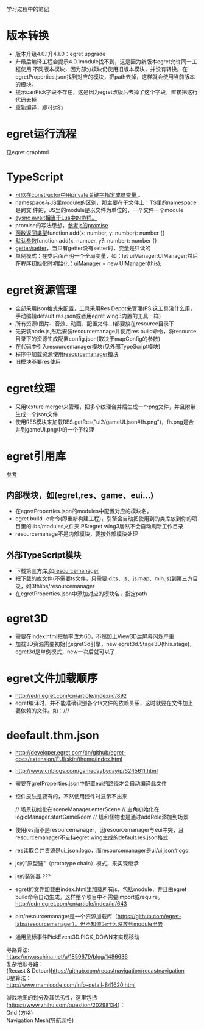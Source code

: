 学习过程中的笔记

# 版本转换
* 版本升级4.0.1升4.1.0：egret upgrade
* 升级后编译工程会提示4.0.1module找不到，这是因为新版本egret允许同一工程使用
  不同版本模块，因为部分模块仍使用旧版本模块，并没有转换。在egretProperties.json找到对应的模块，把path去掉，这样就会使用当前版本的模块。
* 提示canPick字段不存在，这是因为egret改版后去掉了这个字段，直接把这行代码去掉
* 重新编译，即可运行

# egret运行流程
见egret.graphtml

# TypeScript
* [可以在constructor中用private关键字指定成员变量
  ](https://www.stevefenton.co.uk/2013/04/stop-manually-assigning-typescript-constructor-parameters/)。
* [namespace与JS里module的区别](http://www.idom.me/articles/838.html)，那主要在于文件上：TS里的namespace是跨文
  件的，JS里的module是以文件为单位的，一个文件一个module
* [aysnc await相当于Lua中的协程。](https://basarat.gitbooks.io/typescript/content/docs/async-await.html)
* promise的写法思想，[参考js的promise](http://javascript.ruanyifeng.com/advanced/promise.html)
* [函数返回类型](https://www.typescriptlang.org/docs/handbook/functions.html)function add(x: number, y: number): number {}
* [默认参数](https://www.typescriptlang.org/docs/handbook/functions.html)function add(x: number, y?: number): number {}
* [getter/setter](http://www.typescriptlang.org/docs/handbook/classes.html)，当只有getter没有setter时，变量是只读的
* 单例模式：在类后面声明一个全局变量，如：let uiManager:UIManager;然后在程序初始化时初始化：uiManager = new UIManager(this);

# egret资源管理
* 全部采用json格式来配置，工具采用Res Depot来管理(PS:这工具没什么用，手动编辑default.res.json或者用egret wing3内置的工具一样)
* 所有资源(图片、音效、动画、配置文件...)都要放在resource目录下
* 先安装node.js,然后安装resourcemanage并使用res build命令，将resource目录下的资源生成配置config.json(取决于mapConfig的参数)
* 在代码中引入resourcemanager模块(见外部TypeScript模块)
* 程序中加载资源使用[resourcemanager模块](http://developer.egret.com/cn/doc/index/extension/RES/newres/index.html)
* 旧模块不要res使用

# egret纹理
* 采用texture merger来管理，把多个纹理合并后生成一个png文件，并且附带生成一个json文件
* 使用RES模块来加载RES.getRes("ui2/gameUI.json#fh.png")，fh.png是合并到gameUI.png中的一个子纹理

# egret引用库
[参考](http://edn.egret.com/cn/article/index/id/172)
## 内部模块，如(egret,res、game、eui...)
* 在egretProperties.json的modules中配置对应的模块名。
* egret build -e命令(即重新构建工程)，引擎会自动把使用到的类库放到你的项目里的libs/modules文件夹.PS:egret wing3居然不会自动刷新工作目录
* resourcemanage不是内部模块，要按外部模块处理
## 外部TypeScript模块
* 下载第三方库,如[resourcemanager](https://github.com/egret-labs/resourcemanager)
* 把下载的库文件(不需要ts文件，只需要.d.ts、js、js.map、min.js)到第三方目录，如3thlibs/resourcemanager
* 在egretProperties.json中添加对应的模块名，指定path

# egret3D
* 需要在index.html把帧率改为60，不然加上View3D后屏幕闪烁严重
* 加载3D资源需要初始化egret3d引擎，new egret3d.Stage3D(this.stage)，egret3d是单例模式，new一次后就可以了

# egret文件加载顺序
* http://edn.egret.com/cn/article/index/id/892
* egret编译时，并不能准确识别各个ts文件的依赖关系，这时就要在文件加上要依赖的文件。如：///<reference path="TestA.ts" />

# deefault.thm.json
* http://developer.egret.com/cn/github/egret-docs/extension/EUI/skin/theme/index.html
* http://www.cnblogs.com/gamedaybyday/p/6245611.html
* 需要在gretProperties.json中配置eui的路径才会自动编译此文件
* 控件皮肤是要有的，不然使用控件时显示不出来

    // 场景初始化在sceneManager.enterScene
    // 主角初始化在logicManager.startGameRoom
    // 塔和怪物也是通过addRole添加到场景
* 使用res而不是resourcemanager，因resourcemanager与eui冲突，且resourcemanager不支持egret wing生成的default.res.json格式
* res读取合并资源是ui_json.logo，而resourcemanager是ui/ui.json#logo
* js的"原型链"（prototype chain）模式，来实现继承
* js的装饰器 ???
* egret的文件加载由index.html里加载所有js，包括module，并且由egret build命令自动生成。这样整个项目中不需要import或require。http://edn.egret.com/cn/article/index/id/643
* bin/resourcemanager是一个资源加载库（https://github.com/egret-labs/resourcemanager）。但不知道为什么没放到module里去
* 通用鼠标事件PickEvent3D.PICK_DOWN来实现移动

寻路算法:  
https://my.oschina.net/u/1859679/blog/1486636  
复杂地形寻路：  
(Recast & Detour)https://github.com/recastnavigation/recastnavigation  
B星算法：  
http://www.mamicode.com/info-detail-841620.html  


游戏地图的划分及其优劣性，这里包括(https://www.zhihu.com/question/20298134)：  
Grid (方格)  
Navigation Mesh(导航网格)  